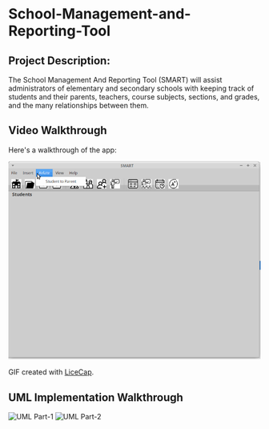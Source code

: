 # School-Management-and-Reporting-Tool



## Project Description:

The School Management And Reporting Tool (SMART) will assist administrators of elementary and secondary
schools with keeping track of students and their parents, teachers, course subjects, sections, and grades, and
the many relationships between them.

## Video Walkthrough

Here's a walkthrough of the app:

<img src='Demo/Demo_smart.gif' title='Video Walkthrough' width='' alt='Video Walkthrough' />

GIF created with [LiceCap](http://www.cockos.com/licecap/).

## UML Implementation Walkthrough
<img src='Demo/Capture0.JPEG' title='UML Part-1' width='' alt='UML Part-1' />
<img src='Demo/Capture1.JPEG' title='UML Part-2' width='' alt='UML Part-2' />